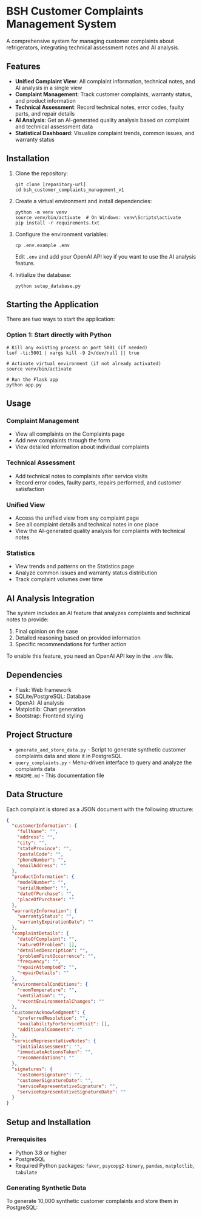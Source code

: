 # BSH Customer Complaints Management System

A comprehensive system for managing customer complaints about refrigerators, integrating technical assessment notes and AI analysis.

## Features

- **Unified Complaint View**: All complaint information, technical notes, and AI analysis in a single view
- **Complaint Management**: Track customer complaints, warranty status, and product information
- **Technical Assessment**: Record technical notes, error codes, faulty parts, and repair details
- **AI Analysis**: Get an AI-generated quality analysis based on complaint and technical assessment data
- **Statistical Dashboard**: Visualize complaint trends, common issues, and warranty status

## Installation

1. Clone the repository:
   ```
   git clone [repository-url]
   cd bsh_customer_complaints_management_v1
   ```

2. Create a virtual environment and install dependencies:
   ```
   python -m venv venv
   source venv/bin/activate  # On Windows: venv\Scripts\activate
   pip install -r requirements.txt
   ```

3. Configure the environment variables:
   ```
   cp .env.example .env
   ```
   Edit `.env` and add your OpenAI API key if you want to use the AI analysis feature.

4. Initialize the database:
   ```
   python setup_database.py
   ```

## Starting the Application

There are two ways to start the application:

### Option 1: Start directly with Python
```
# Kill any existing process on port 5001 (if needed)
lsof -ti:5001 | xargs kill -9 2>/dev/null || true

# Activate virtual environment (if not already activated)
source venv/bin/activate

# Run the Flask app
python app.py
```

## Usage

### Complaint Management
- View all complaints on the Complaints page
- Add new complaints through the form
- View detailed information about individual complaints

### Technical Assessment
- Add technical notes to complaints after service visits
- Record error codes, faulty parts, repairs performed, and customer satisfaction

### Unified View
- Access the unified view from any complaint page
- See all complaint details and technical notes in one place
- View the AI-generated quality analysis for complaints with technical notes

### Statistics
- View trends and patterns on the Statistics page
- Analyze common issues and warranty status distribution
- Track complaint volumes over time

## AI Analysis Integration

The system includes an AI feature that analyzes complaints and technical notes to provide:

1. Final opinion on the case
2. Detailed reasoning based on provided information
3. Specific recommendations for further action

To enable this feature, you need an OpenAI API key in the `.env` file.

## Dependencies

- Flask: Web framework
- SQLite/PostgreSQL: Database
- OpenAI: AI analysis
- Matplotlib: Chart generation
- Bootstrap: Frontend styling

## Project Structure

- `generate_and_store_data.py` - Script to generate synthetic customer complaints data and store it in PostgreSQL
- `query_complaints.py` - Menu-driven interface to query and analyze the complaints data
- `README.md` - This documentation file

## Data Structure

Each complaint is stored as a JSON document with the following structure:

```json
{
  "customerInformation": {
    "fullName": "",
    "address": "",
    "city": "",
    "stateProvince": "",
    "postalCode": "",
    "phoneNumber": "",
    "emailAddress": ""
  },
  "productInformation": {
    "modelNumber": "",
    "serialNumber": "",
    "dateOfPurchase": "",
    "placeOfPurchase": ""
  },
  "warrantyInformation": {
    "warrantyStatus": "",
    "warrantyExpirationDate": ""
  },
  "complaintDetails": {
    "dateOfComplaint": "",
    "natureOfProblem": [],
    "detailedDescription": "",
    "problemFirstOccurrence": "",
    "frequency": "",
    "repairAttempted": "",
    "repairDetails": ""
  },
  "environmentalConditions": {
    "roomTemperature": "",
    "ventilation": "",
    "recentEnvironmentalChanges": ""
  },
  "customerAcknowledgment": {
    "preferredResolution": "",
    "availabilityForServiceVisit": [],
    "additionalComments": ""
  },
  "serviceRepresentativeNotes": {
    "initialAssessment": "",
    "immediateActionsTaken": "",
    "recommendations": ""
  },
  "signatures": {
    "customerSignature": "",
    "customerSignatureDate": "",
    "serviceRepresentativeSignature": "",
    "serviceRepresentativeSignatureDate": ""
  }
}
```

## Setup and Installation

### Prerequisites

- Python 3.8 or higher
- PostgreSQL
- Required Python packages: `faker`, `psycopg2-binary`, `pandas`, `matplotlib`, `tabulate`

### Generating Synthetic Data

To generate 10,000 synthetic customer complaints and store them in PostgreSQL:

```